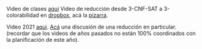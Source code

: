 Video de clases [aqui](https://drive.google.com/file/d/1O-7xoTtsDJRGRslXf2TaAmm7Cb46ilNa/view?usp=sharing)
Video de reducción desde 3-CNF-SAT a 3-colorabilidad en [dropbox](https://drive.google.com/file/d/1LjNLJgcSKEmJCpKYgQ_OWh1YTjrgI2LO/view?usp=sharing), acá la [pizarra](https://drive.google.com/file/d/15QzT763yBXJ6zaRs8VUsx_FxZ5gtHMob/view?usp=sharing).

Video 2021 [aqui](https://drive.google.com/file/d/1cYc7SnfUr7UENRE8rUf0CN35_sqO25Xa/view?usp=sharing). 
[Acá](https://drive.google.com/file/d/1ohEtZ0nhCYk7bIxMgyZBRZZyc5L5MOH8/view?usp=sharing) una discusión de una reducción en particular. 
(recordar que los videos de años pasados no están 100% coordinados con la planificación de este año). 


